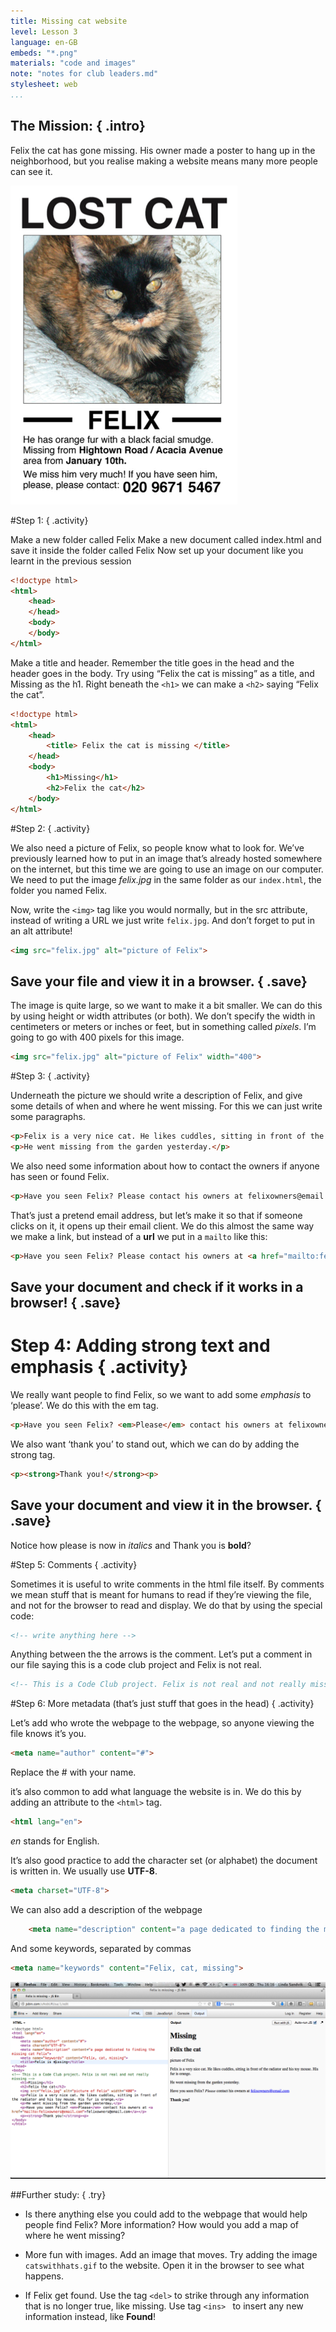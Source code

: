 ```yaml
---
title: Missing cat website
level: Lesson 3
language: en-GB
embeds: "*.png"
materials: "code and images"
note: "notes for club leaders.md"
stylesheet: web
...
```


## __The Mission:__ { .intro}

Felix the cat has gone missing. His owner made a poster 
to hang up in the neighborhood, but you realise making a website means many more people can see it.

![screenshot](missingcat.png)

#Step 1: { .activity}

Make a new folder called Felix
Make a new document called index.html and save it inside the folder called Felix
Now set up your document like you learnt in the previous session

```HTML
<!doctype html>
<html>
	<head>
	</head>
	<body>
	</body>
</html>
```

Make a title and header. Remember the title goes in the head and the header goes in the body. Try using “Felix the cat is missing” as a title, and Missing as the h1. Right beneath the `<h1>` we can make a `<h2>` saying “Felix the cat”.

```HTML
<!doctype html>
<html>
	<head>
		<title> Felix the cat is missing </title>
	</head>
	<body>
		<h1>Missing</h1>
		<h2>Felix the cat</h2>
	</body>
</html>
```

#Step 2: { .activity}

We also need a picture of Felix, so people know what to look for. We’ve previously learned how to put in an image that’s already hosted somewhere on the internet, but this time we are going to use an image on our computer. We need to put the image *felix.jpg* in the same folder as our `index.html`, the folder you named Felix.

Now, write the `<img>` tag like you would normally, but in the src attribute, instead of writing a URL we just write `felix.jpg`. And don’t forget to put in an alt attribute!

```HTML
<img src="felix.jpg" alt="picture of Felix">
```

## Save your file and view it in a browser. { .save}

The image is quite large, so we want to make it a bit smaller. We can do this by using height or width attributes (or both). We don’t specify the width in centimeters or meters or inches or feet, but in something called *pixels*. I’m going to go with 400 pixels for this image.

```HTML
<img src="felix.jpg" alt="picture of Felix" width="400">
```

#Step 3: { .activity}

Underneath the picture we should write a description of Felix, and give some details of when and where he went missing. For this we can just write some paragraphs.

```HTML
<p>Felix is a very nice cat. He likes cuddles, sitting in front of the radiator and his toy mouse. His fur is orange. </p>
<p>He went missing from the garden yesterday.</p>
```

We also need some information about how to contact the owners if anyone has seen or found Felix.

```HTML
<p>Have you seen Felix? Please contact his owners at felixowners@email.com</p>
```

That’s just a pretend email address, but let’s make it so that if someone clicks on it, it opens up their email client. We do this almost the same way we make a link, but instead of a __url__ we put in a `mailto` like this:

```HTML
<p>Have you seen Felix? Please contact his owners at <a href="mailto:felixowners@email.com">felixowners@email.com</a></p>
```

## Save your document and check if it works in a browser! { .save}

# Step 4: Adding strong text and emphasis { .activity}

We really want people to find Felix, so we want to add some *emphasis* to ‘please’. We do this with the em tag.

```HTML
<p>Have you seen Felix? <em>Please</em> contact his owners at felixowners@email.com</p>
```

We also want ‘thank you’ to stand out, which we can do by adding the strong tag.	

```HTML
<p><strong>Thank you!</strong><p>
```

## Save your document and view it in the browser. { .save}
Notice how please is now in *italics* and Thank you is **bold**?

#Step 5: Comments { .activity}

Sometimes it is useful to write comments in the html file itself. By comments we mean stuff that is meant for humans to read if they’re viewing the file, and not for the browser to read and display. We do that by using the special code:

```HTML
<!-- write anything here -->
```

Anything between the the arrows is the comment.
Let’s put a comment in our file saying this is a code club project and Felix is not real.

```HTML
<!-- This is a Code Club project. Felix is not real and not really missing -->
```


#Step 6: More metadata (that’s just stuff that goes in the head) { .activity}

Let’s add who wrote the webpage to the webpage, so anyone viewing the file knows it’s you.

```HTML
<meta name="author" content="#">
```

Replace the # with your name.

it’s also common to add what language the website is in. We do this by adding an attribute to the `<html>` tag.

```HTML
<html lang="en">
```

*en* stands for English.

It’s also good practice to add the character set (or alphabet) the document is written in. We usually use __UTF-8__.

```HTML
<meta charset="UTF-8">
```

We can also add a description of the webpage

```HTML
	<meta name="description" content="a page dedicated to finding the missing cat Felix">
```

And some keywords, separated by commas

```HTML
<meta name="keywords" content="Felix, cat, missing">
```

![screenshot](screenshot_jsbin.png)

##Further study: { .try}

+ Is there anything else you could add to the webpage that would help people find Felix? More information? How would you add a map of where he went missing?

+ More fun with images. Add an image that moves. Try adding the image `catswithhats.gif` to the website. Open it in the browser to see what happens.

+ If Felix get found. Use the tag 	 `<del>` to strike through any information that is no longer true, like missing. Use tag  `<ins> ` to insert any new information instead, like __Found__! 
